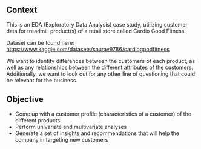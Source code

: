 ## Context
This is an EDA (Exploratory Data Analysis) case study, utilizing customer data for treadmill product(s) of a retail store called Cardio Good Fitness.

Dataset can be found here: https://www.kaggle.com/datasets/saurav9786/cardiogoodfitness

We want to identify differences between the customers of each product, as well as any relationships between the different attributes of the customers. Additionally, we want to look out for any other line of questioning that could be relevant for the business.
 
## Objective
- Come up with a customer profile (characteristics of a customer) of the different products
- Perform univariate and multivariate analyses
- Generate a set of insights and recommendations that will help the company in targeting new customers
